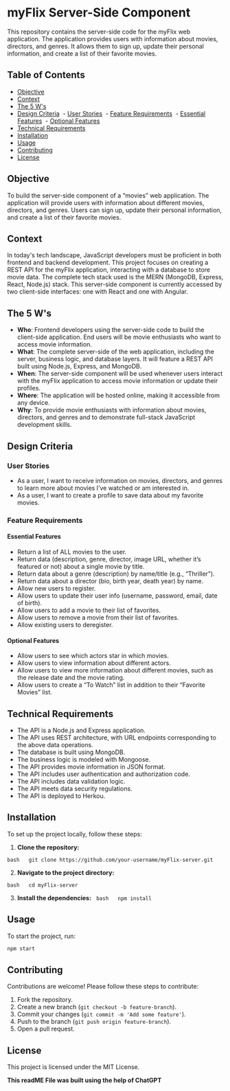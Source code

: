 # myFlix Server-Side Component

This repository contains the server-side code for the myFlix web application. The application provides users with information about movies, directors, and genres. It allows them to sign up, update their personal information, and create a list of their favorite movies.

## Table of Contents

- [Objective](#objective)
- [Context](#context)
- [The 5 W's](#the-5-ws)
- [Design Criteria](#design-criteria)
   - [User Stories](#user-stories)
   - [Feature Requirements](#feature-requirements)
   - [Essential Features](#essential-features)
   - [Optional Features](#optional-features)
- [Technical Requirements](#technical-requirements)
- [Installation](#installation)
- [Usage](#usage)
- [Contributing](#contributing)
- [License](#license)

## Objective

To build the server-side component of a “movies” web application. The application will provide users with information about different movies, directors, and genres. Users can sign up, update their personal information, and create a list of their favorite movies.

## Context

In today's tech landscape, JavaScript developers must be proficient in both frontend and backend development. This project focuses on creating a REST API for the myFlix application, interacting with a database to store movie data. The complete tech stack used is the MERN (MongoDB, Express, React, Node.js) stack. This server-side component is currently accessed by two client-side interfaces: one with React and one with Angular.

## The 5 W's

- **Who**: Frontend developers using the server-side code to build the client-side application. End users will be movie enthusiasts who want to access movie information.
- **What**: The complete server-side of the web application, including the server, business logic, and database layers. It will feature a REST API built using Node.js, Express, and MongoDB.
- **When**: The server-side component will be used whenever users interact with the myFlix application to access movie information or update their profiles.
- **Where**: The application will be hosted online, making it accessible from any device.
- **Why**: To provide movie enthusiasts with information about movies, directors, and genres and to demonstrate full-stack JavaScript development skills.

## Design Criteria

### User Stories

- As a user, I want to receive information on movies, directors, and genres to learn more about movies I’ve watched or am interested in.
- As a user, I want to create a profile to save data about my favorite movies.

### Feature Requirements

#### Essential Features

- Return a list of ALL movies to the user.
- Return data (description, genre, director, image URL, whether it’s featured or not) about a single movie by title.
- Return data about a genre (description) by name/title (e.g., “Thriller”).
- Return data about a director (bio, birth year, death year) by name.
- Allow new users to register.
- Allow users to update their user info (username, password, email, date of birth).
- Allow users to add a movie to their list of favorites.
- Allow users to remove a movie from their list of favorites.
- Allow existing users to deregister.

#### Optional Features

- Allow users to see which actors star in which movies.
- Allow users to view information about different actors.
- Allow users to view more information about different movies, such as the release date and the movie rating.
- Allow users to create a “To Watch” list in addition to their “Favorite Movies” list.

## Technical Requirements

- The API is a Node.js and Express application.
- The API uses REST architecture, with URL endpoints corresponding to the above data operations.
- The database is built using MongoDB.
- The business logic is modeled with Mongoose.
- The API provides movie information in JSON format.
- The API includes user authentication and authorization code.
- The API includes data validation logic.
- The API meets data security regulations.
- The API is deployed to Herkou.

## Installation

To set up the project locally, follow these steps:

1. **Clone the repository:**

`bash
  git clone https://github.com/your-username/myFlix-server.git
  `

2. **Navigate to the project directory:**

`bash
  cd myFlix-server
  `

3. **Install the dependencies:**
     `bash
  npm install
  `

## Usage

To start the project, run:

```bash
npm start
```

## Contributing

Contributions are welcome! Please follow these steps to contribute:

1. Fork the repository.
2. Create a new branch (`git checkout -b feature-branch`).
3. Commit your changes (`git commit -m 'Add some feature'`).
4. Push to the branch (`git push origin feature-branch`).
5. Open a pull request.

## License

This project is licensed under the MIT License.

**This readME File was built using the help of ChatGPT**
